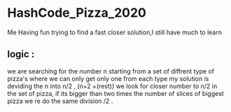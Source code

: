 # HashCode_Pizza_2020
Me Having fun trying to find a fast closer solution,I still have much to learn

## logic :
we are searching for the number n starting from a set of diffrent type of pizza's where we can only get only one from each type
my solution is deviding the n into n/2 , (n+2 +(rest)) we look for closer number to n/2 in the set of pizza, if its bigger than two times the number of slices  of biggest pizza we re do the same division /2 .
